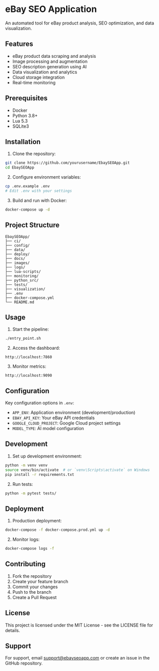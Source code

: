 # eBay SEO Application

An automated tool for eBay product analysis, SEO optimization, and data visualization.

## Features

- eBay product data scraping and analysis
- Image processing and augmentation
- SEO description generation using AI
- Data visualization and analytics
- Cloud storage integration
- Real-time monitoring

## Prerequisites

- Docker
- Python 3.8+
- Lua 5.3
- SQLite3

## Installation

1. Clone the repository:
```bash
git clone https://github.com/yourusername/EbaySEOApp.git
cd EbaySEOApp
```

2. Configure environment variables:
```bash
cp .env.example .env
# Edit .env with your settings
```

3. Build and run with Docker:
```bash
docker-compose up -d
```

## Project Structure

```
EbaySEOApp/
├── ci/
├── config/
├── data/
├── deploy/
├── docs/
├── images/
├── logs/
├── lua-scripts/
├── monitoring/
├── python_src/
├── tests/
├── visualization/
├── .env
├── docker-compose.yml
└── README.md
```

## Usage

1. Start the pipeline:
```bash
./entry_point.sh
```

2. Access the dashboard:
```
http://localhost:7860
```

3. Monitor metrics:
```
http://localhost:9090
```

## Configuration

Key configuration options in `.env`:

- `APP_ENV`: Application environment (development/production)
- `EBAY_API_KEY`: Your eBay API credentials
- `GOOGLE_CLOUD_PROJECT`: Google Cloud project settings
- `MODEL_TYPE`: AI model configuration

## Development

1. Set up development environment:
```bash
python -m venv venv
source venv/bin/activate  # or `venv\Scripts\activate` on Windows
pip install -r requirements.txt
```

2. Run tests:
```bash
python -m pytest tests/
```

## Deployment

1. Production deployment:
```bash
docker-compose -f docker-compose.prod.yml up -d
```

2. Monitor logs:
```bash
docker-compose logs -f
```

## Contributing

1. Fork the repository
2. Create your feature branch
3. Commit your changes
4. Push to the branch
5. Create a Pull Request

## License

This project is licensed under the MIT License - see the LICENSE file for details.

## Support

For support, email support@ebayseoapp.com or create an issue in the GitHub repository.